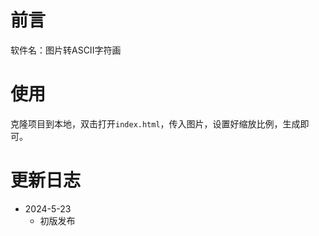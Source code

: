 # 前言
软件名：图片转ASCII字符画

# 使用
克隆项目到本地，双击打开`index.html`，传入图片，设置好缩放比例，生成即可。

# 更新日志
- 2024-5-23
    - 初版发布